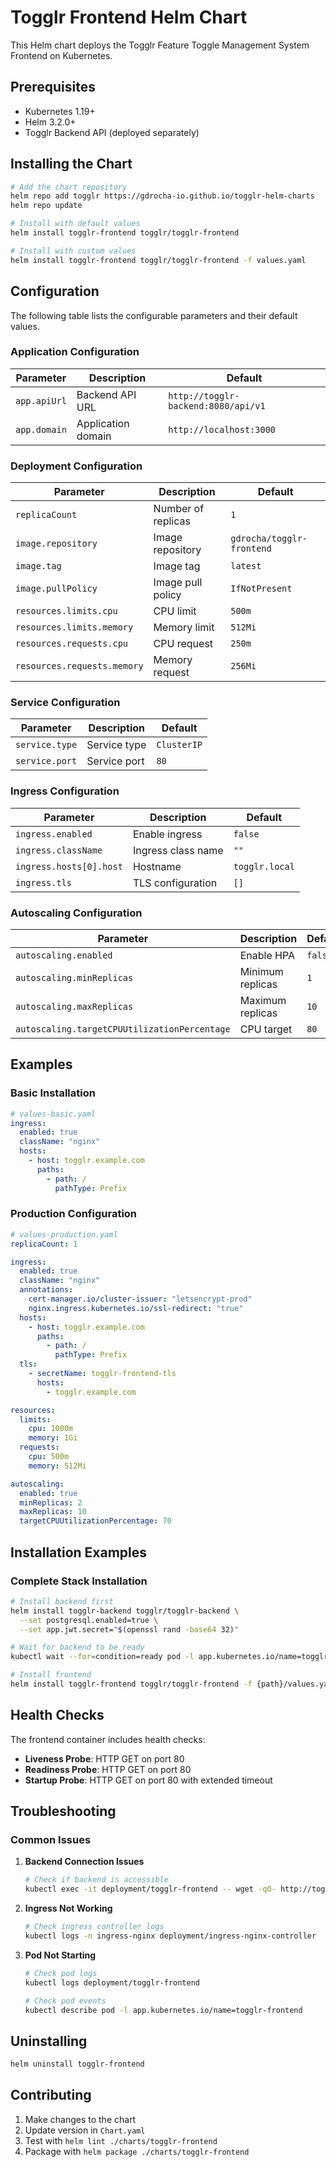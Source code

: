 # Togglr Frontend Helm Chart

This Helm chart deploys the Togglr Feature Toggle Management System Frontend on Kubernetes.

## Prerequisites

- Kubernetes 1.19+
- Helm 3.2.0+
- Togglr Backend API (deployed separately)

## Installing the Chart

```bash
# Add the chart repository
helm repo add togglr https://gdrocha-io.github.io/togglr-helm-charts
helm repo update

# Install with default values
helm install togglr-frontend togglr/togglr-frontend

# Install with custom values
helm install togglr-frontend togglr/togglr-frontend -f values.yaml
```

## Configuration

The following table lists the configurable parameters and their default values.

### Application Configuration

| Parameter | Description | Default |
|-----------|-------------|---------|
| `app.apiUrl` | Backend API URL | `http://togglr-backend:8080/api/v1` |
| `app.domain` | Application domain | `http://localhost:3000` |

### Deployment Configuration

| Parameter | Description | Default |
|-----------|-------------|---------|
| `replicaCount` | Number of replicas | `1` |
| `image.repository` | Image repository | `gdrocha/togglr-frontend` |
| `image.tag` | Image tag | `latest` |
| `image.pullPolicy` | Image pull policy | `IfNotPresent` |
| `resources.limits.cpu` | CPU limit | `500m` |
| `resources.limits.memory` | Memory limit | `512Mi` |
| `resources.requests.cpu` | CPU request | `250m` |
| `resources.requests.memory` | Memory request | `256Mi` |

### Service Configuration

| Parameter | Description | Default |
|-----------|-------------|---------|
| `service.type` | Service type | `ClusterIP` |
| `service.port` | Service port | `80` |

### Ingress Configuration

| Parameter | Description | Default |
|-----------|-------------|---------|
| `ingress.enabled` | Enable ingress | `false` |
| `ingress.className` | Ingress class name | `""` |
| `ingress.hosts[0].host` | Hostname | `togglr.local` |
| `ingress.tls` | TLS configuration | `[]` |

### Autoscaling Configuration

| Parameter | Description | Default |
|-----------|-------------|---------|
| `autoscaling.enabled` | Enable HPA | `false` |
| `autoscaling.minReplicas` | Minimum replicas | `1` |
| `autoscaling.maxReplicas` | Maximum replicas | `10` |
| `autoscaling.targetCPUUtilizationPercentage` | CPU target | `80` |

## Examples

### Basic Installation

```yaml
# values-basic.yaml
ingress:
  enabled: true
  className: "nginx"
  hosts:
    - host: togglr.example.com
      paths:
        - path: /
          pathType: Prefix
```

### Production Configuration

```yaml
# values-production.yaml
replicaCount: 1

ingress:
  enabled: true
  className: "nginx"
  annotations:
    cert-manager.io/cluster-issuer: "letsencrypt-prod"
    nginx.ingress.kubernetes.io/ssl-redirect: "true"
  hosts:
    - host: togglr.example.com
      paths:
        - path: /
          pathType: Prefix
  tls:
    - secretName: togglr-frontend-tls
      hosts:
        - togglr.example.com

resources:
  limits:
    cpu: 1000m
    memory: 1Gi
  requests:
    cpu: 500m
    memory: 512Mi

autoscaling:
  enabled: true
  minReplicas: 2
  maxReplicas: 10
  targetCPUUtilizationPercentage: 70
```

## Installation Examples

### Complete Stack Installation

```bash
# Install backend first
helm install togglr-backend togglr/togglr-backend \
  --set postgresql.enabled=true \
  --set app.jwt.secret="$(openssl rand -base64 32)"

# Wait for backend to be ready
kubectl wait --for=condition=ready pod -l app.kubernetes.io/name=togglr-backend --timeout=300s

# Install frontend
helm install togglr-frontend togglr/togglr-frontend -f {path}/values.yaml
```

## Health Checks

The frontend container includes health checks:

- **Liveness Probe**: HTTP GET on port 80
- **Readiness Probe**: HTTP GET on port 80
- **Startup Probe**: HTTP GET on port 80 with extended timeout

## Troubleshooting

### Common Issues

1. **Backend Connection Issues**
   ```bash
   # Check if backend is accessible
   kubectl exec -it deployment/togglr-frontend -- wget -qO- http://togglr-backend:8080/actuator/health
   ```

2. **Ingress Not Working**
   ```bash
   # Check ingress controller logs
   kubectl logs -n ingress-nginx deployment/ingress-nginx-controller
   ```

3. **Pod Not Starting**
   ```bash
   # Check pod logs
   kubectl logs deployment/togglr-frontend
   
   # Check pod events
   kubectl describe pod -l app.kubernetes.io/name=togglr-frontend
   ```

## Uninstalling

```bash
helm uninstall togglr-frontend
```

## Contributing

1. Make changes to the chart
2. Update version in `Chart.yaml`
3. Test with `helm lint ./charts/togglr-frontend`
4. Package with `helm package ./charts/togglr-frontend`
